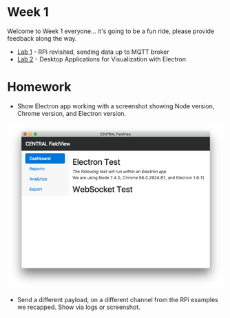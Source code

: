 # Week 1

Welcome to Week 1 everyone... it's going to be a fun ride, please provide feedback along the way.

- [Lab 1](lab1/lab1.md) - RPi revisited, sending data up to MQTT broker
- [Lab 2](lab2/lab2.md) - Desktop Applications for Visualization with Electron

# Homework

- Show Electron app working with a screenshot showing Node version, Chrome version, and Electron version.

![Example Homework](assets/homework1-example.png)

- Send a different payload, on a different channel from the RPi examples we recapped. Show via logs or screenshot.